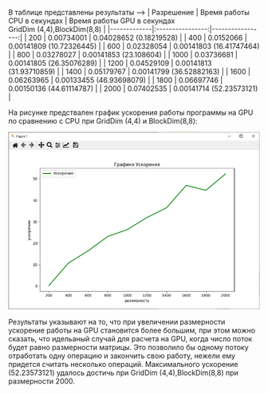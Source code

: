 В таблице представлены результаты -->
| Разрешение  | Время работы CPU в секундах | Время работы GPU в секундах <br /> GridDim (4,4),BlockDim(8,8) |
|-------------|:----------------:|-----------------:|
| 200  | 0.00734001  | 0.04028652 (0.18219528)  | 
| 400  | 0.0152066   | 0.00141809 (10.72326445) | 
| 600  | 0.02328054  | 0.00141803 (16.41747464) | 
| 800  | 0.03278027  | 0.00141853 (23.108604) |
| 1000 | 0.03736681  | 0.00141805 (26.35076289) | 
| 1200 | 0.04529109	 | 0.00141813 (31.93710859) | 
| 1400 | 0.05179767	 | 0.00141799 (36.52882163) |
| 1600 | 0.06263965	 | 0.00133455 (46.93698079) | 
| 1800 | 0.06697746	 | 0.00150136 (44.61114787) | 
| 2000 | 0.07402535	 | 0.00141714 (52.23573121)  |




На рисунке предствален график ускорения работы  программы на GPU по сравнению с CPU  при GridDim (4,4) и BlockDim(8,8): 

![График](https://github.com/IlyaSwallow/labs/blob/main/Substrings%20search/%D0%A3%D1%81%D0%BA%D0%BE%D1%80%D0%B5%D0%BD%D0%B8%D0%B5.jpg)



Результаты указывают на то, что при увеличении размерности   ускорение работы на GPU становится более большим, при этом можно сказать, что идельаный случай для расчета на GPU, когда число поток будет равно размерности матрицы. Это позволило бы одному потоку отработать одну операцию и закончить свою работу, нежели ему придется считать несколько операций. Максимального ускорение (52.23573121) удалось достичь при  GridDim (4,4),BlockDim(8,8) при размерности 2000. 


